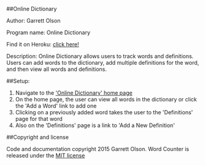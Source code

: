 ##Online Dictionary

Author: Garrett Olson

Program name: Online Dictionary

Find it on Heroku: [click here!](https://shielded-reef-2272.herokuapp.com/)

Description: Online Dictionary allows users to track words and definitions. Users can add words to the dictionary, add multiple definitions for the word, and then view all words and definitions.

##Setup:

1. Navigate to the ['Online Dictionary' home page](https://shielded-reef-2272.herokuapp.com/)
2. On the home page, the user can view all words in the dictionary or click the 'Add a Word' link to add one
3. Clicking on a previously added word takes the user to the 'Definitions' page for that word
4. Also on the 'Definitions' page is a link to 'Add a New Definition'


##Copyright and license

Code and documentation copyright 2015 Garrett Olson. Word Counter is released under the [MIT license](http://opensource.org/licenses/MIT)
